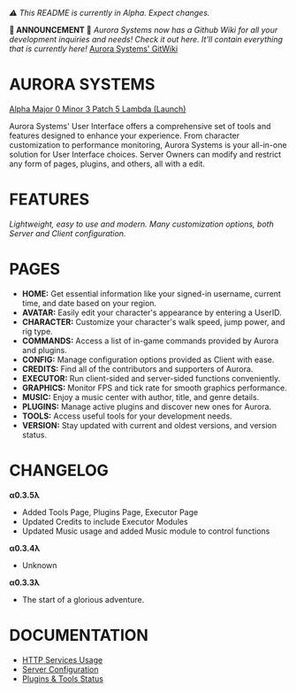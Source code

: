 *⚠️ This README is currently in Alpha. Expect changes.*

**🔴 ANNOUNCEMENT 🔴**
*Aurora Systems now has a Github Wiki for all your development inquiries and needs! Check it out here. It'll contain everything that is currently here!*
[Aurora Systems' GitWiki](https://github.com/HeartOfIrons/AuroraSystems/wiki)

# AURORA SYSTEMS #

[Alpha Major 0 Minor 3 Patch 5 Lambda (Launch)](https://github.com/HeartOfIrons/AuroraSystems/releases/tag/Launch)

Aurora Systems' User Interface offers a comprehensive set of tools and features designed to enhance your experience. From character customization to performance monitoring, Aurora Systems is your all-in-one solution for User Interface choices. Server Owners can modify and restrict any form of pages, plugins, and others, all with a edit.

# FEATURES

*Lightweight, easy to use and modern.*
*Many customization options, both Server and Client configuration.*

# PAGES

- **HOME:** Get essential information like your signed-in username, current time, and date based on your region.
- **AVATAR:** Easily edit your character's appearance by entering a UserID.
- **CHARACTER:** Customize your character's walk speed, jump power, and rig type.
- **COMMANDS:** Access a list of in-game commands provided by Aurora and plugins.
- **CONFIG:** Manage configuration options provided as Client with ease.
- **CREDITS:** Find all of the contributors and supporters of Aurora.
- **EXECUTOR:** Run client-sided and server-sided functions conveniently.
- **GRAPHICS:** Monitor FPS and tick rate for smooth graphics performance.
- **MUSIC:** Enjoy a music center with author, title, and genre details.
- **PLUGINS:** Manage active plugins and discover new ones for Aurora.
- **TOOLS:** Access useful tools for your development needs.
- **VERSION:** Stay updated with current and oldest versions, and version status.

# CHANGELOG

**α0.3.5λ**
- Added Tools Page, Plugins Page, Executor Page
- Updated Credits to include Executor Modules
- Updated Music usage and added Music module to control functions

**α0.3.4λ**
- Unknown

**α0.3.3λ**
- The start of a glorious adventure.

# DOCUMENTATION
- [HTTP Services Usage](https://github.com/HeartOfIrons/AuroraSystems/blob/main/Resources/HTTPUsage)
- [Server Configuration](https://github.com/HeartOfIrons/AuroraSystems/blob/main/Resources/ServerConfiguration)
- [Plugins & Tools Status](https://github.com/HeartOfIrons/AuroraSystems/issues/1#issue-2266500139)

